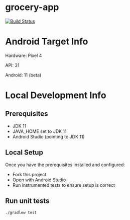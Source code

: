 # grocery-app

[![Build Status](https://github.com/araneforseti/grocery-app/workflows/Build/badge.svg)](https://github.com/araneforseti/grocery-app/actions?query=workflow%3ABuild+branch%3Amaster)


# Android Target Info

Hardware: Pixel 4

API: 31

Android: 11 (beta)

# Local Development Info

## Prerequisites
- JDK 11
- JAVA_HOME set to JDK 11
- Android Studio (pointing to JDK 11)

## Local Setup

Once you have the prerequisites installed and configured:
- Fork this project
- Open with Android Studio
- Run instrumented tests to ensure setup is correct

## Run unit tests

`./gradlew test`

